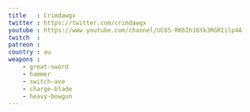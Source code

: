 ```yaml
---
title   : Crimdawgx
twitter : https://twitter.com/crimdawgx
youtube : https://www.youtube.com/channel/UC65-RK6Ih16Yk3RGRIilp4A
twitch  : 
patreon : 
country : au
weapons :
    - great-sword
    - hammer
    - switch-axe
    - charge-blade
    - heavy-bowgun
---
```


